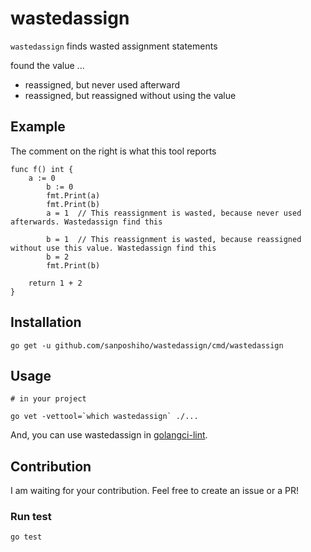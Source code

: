 # wastedassign
`wastedassign` finds wasted assignment statements

found the value ...

- reassigned, but never used afterward
- reassigned, but reassigned without using the value

## Example

The comment on the right is what this tool reports

```
func f() int {
	a := 0 
        b := 0
        fmt.Print(a)
        fmt.Print(b)
        a = 1  // This reassignment is wasted, because never used afterwards. Wastedassign find this 

        b = 1  // This reassignment is wasted, because reassigned without use this value. Wastedassign find this 
        b = 2
        fmt.Print(b)
        
	return 1 + 2
}
```


## Installation

```
go get -u github.com/sanposhiho/wastedassign/cmd/wastedassign
```

## Usage

```
# in your project

go vet -vettool=`which wastedassign` ./...
```

And, you can use wastedassign in [golangci-lint](https://github.com/golangci/golangci-lint).

## Contribution

I am waiting for your contribution. Feel free to create an issue or a PR!

### Run test

```
go test
```
